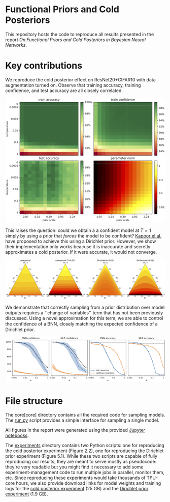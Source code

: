 # Functional Priors and Cold Posteriors

This repository hosts the code to reproduce all results presented in the report *On Functional Priors and Cold Posteriors in Bayesian Neural Networks*.

# Key contributions

We reproduce the cold posterior effect on ResNet20+CIFAR10 with data augmentation turned on. Observe that training accuracy, training confidence, and test accuracy are all closely correlated.

![](illustrations/temp_scale_grid.png)

This raises the question: could we obtain a a confident model at $T=1$ simply by using a prior that *forces* the model to be confident? [Kapoor el al.](https://arxiv.org/abs/2203.16481) have proposed to achieve this using a Dirichlet prior. However, we show their implementation only works beacuse it is inaccurate and secretly approximates a cold posterior. If it were accurate, it would not converge.

![](illustrations/likelihood_densities.png)

We demonstrate that correctly sampling from a prior distribution over model outputs requires a ``change of variables'' term that has not been previously discussed. Using a novel approximation for this term, we are able to control the conﬁdence of a BNN, closely matching the expected conﬁdence of a Dirichlet prior.

![](illustrations/mnist_dirichlet_models.png)

# File structure

The core[core] directory contains all the required code for sampling models. The [run.py](core/run.py) script provides a simple interface for sampling a single model.

All figures in the report were generated using the provided [Jupyter notebooks](notebooks).

The [experiments](experiments) directory contains two Python scripts: one for reproducing the cold posterior experiment (Figure 2.2), one for reproducing the Dirichlet prior experiment (Figure 5.1). While these two scripts are capable of fully reproducing our results, they are meant to serve mostly as pseudocode: they're very readable but you might find it necessary to add some experiment-management code to run multiple jobs in parallel, monitor them, etc. Since reproducing these experiments would take thousands of TPU-core hours, we also provide download links for model weights and training logs for the [cold posterior experiment](https://pub-e8bbdcbe8f6243b2a9933704a9b1d8bc.r2.dev/weights/bnn-dirichlet/resnet_cold.zip) (25 GB) and the [Dirichlet prior experiment](https://pub-e8bbdcbe8f6243b2a9933704a9b1d8bc.r2.dev/weights/bnn-dirichlet/mnist_dirichlet.zip) (1.9 GB).
